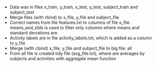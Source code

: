 

- Data was in files x_train, y_train, x_test, y_test, subject_train and subject_test
- Merge files (with rbind) to x_file, y_file and subject_file
- Correct names from file features.txt to columns of file x_file. 
means_and_stds is used to filter only columns where means and standard deviations are.
- Activity labels are in file activity_labels.txt, which is added as a column to y_file
- Merge (with cbind) x_file, y_file and subject_file to big file: all
- From all file is created tidy file (avg_file.txt), where are averages by subjects and activities with aggregate mean function
